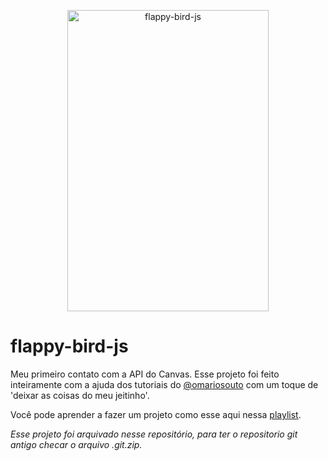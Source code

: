 <p align="center">
  <img src="https://raw.githubusercontent.com/gabrielandradedev/projetinhos/flappy-bird-js/master/preview.gif" width="322" height="482" alt="flappy-bird-js">
</p>

# flappy-bird-js
Meu primeiro contato com a API do Canvas. Esse projeto foi feito inteiramente com a ajuda dos tutoriais do [@omariosouto](https://github.com/omariosouto) com um toque de 'deixar as coisas do meu jeitinho'.

Você pode aprender a fazer um projeto como esse aqui nessa [playlist](https://www.youtube.com/watch?v=jOAU81jdi-c&list=PLTcmLKdIkOWmeNferJ292VYKBXydGeDej).

*Esse projeto foi arquivado nesse repositório, para ter o repositorio git antigo checar o arquivo .git.zip.*

